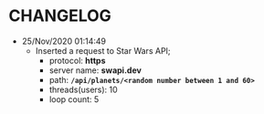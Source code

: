 # CHANGELOG

- 25/Nov/2020 01:14:49
  - Inserted a request to Star Wars API;
    - protocol: **https**
    - server name: **swapi.dev**
    - path: **`/api/planets/<random number between 1 and 60>`**
    - threads(users): 10
    - loop count: 5